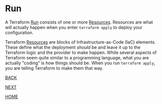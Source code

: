 # Run
A Terraform [Run](https://www.terraform.io/docs/glossary#run) consists of one or more [Resources](https://www.terraform.io/docs/glossary#resource). Resources are what will actually happen when you enter `terraform apply` to deploy your configuration.

Terraform [Resources](https://www.terraform.io/docs/glossary#resource) are blocks of Infrastructure-as-Code (IaC) elements. These define what the deployment *should* be and leave it up to the Terraform logic and the provider to make happen. While several aspects of Terraform seem quite similar to a programming language, what you are actually "coding" is how things should be. When you run `terraform apply`, you are telling Terraform to make them that way.

[BACK](https://github.com/jessed/guides/blob/main/Terraform/Modules.md)

[NEXT](https://github.com/jessed/guides/blob/main/Terraform/Variables.md)

[HOME](https://github.com/jessed/guides/blob/main/Terraform/README.md)